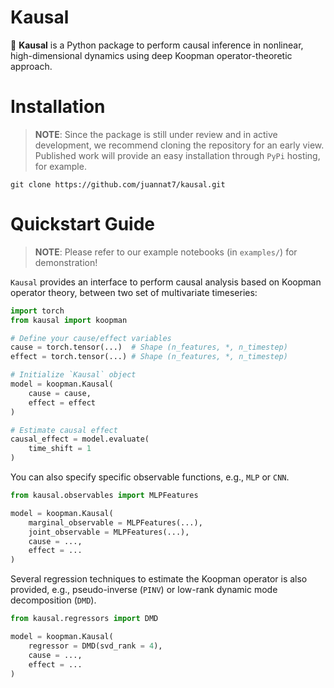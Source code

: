Kausal
=========

🚧 **Kausal** is a Python package to perform causal inference in nonlinear, high-dimensional dynamics using deep Koopman operator-theoretic approach.

# Installation
> __NOTE__: Since the package is still under review and in active development, we recommend cloning the repository for an early view. Published work will provide an easy installation through `PyPi` hosting, for example.

```
git clone https://github.com/juannat7/kausal.git
```

# Quickstart Guide
> __NOTE__: Please refer to our example notebooks (in `examples/`) for demonstration!


`Kausal` provides an interface to perform causal analysis based on Koopman operator theory, between two set of multivariate timeseries:

```python
import torch
from kausal import koopman

# Define your cause/effect variables
cause = torch.tensor(...)  # Shape (n_features, *, n_timestep)
effect = torch.tensor(...) # Shape (n_features, *, n_timestep)

# Initialize `Kausal` object
model = koopman.Kausal(
    cause = cause,
    effect = effect
)

# Estimate causal effect
causal_effect = model.evaluate(
    time_shift = 1
)
```

You can also specify specific observable functions, e.g., `MLP` or `CNN`.
```python
from kausal.observables import MLPFeatures

model = koopman.Kausal(
    marginal_observable = MLPFeatures(...),
    joint_observable = MLPFeatures(...),
    cause = ...,
    effect = ...
)
```

Several regression techniques to estimate the Koopman operator is also provided, e.g., pseudo-inverse (`PINV`) or low-rank dynamic mode decomposition (`DMD`).
```python
from kausal.regressors import DMD

model = koopman.Kausal(
    regressor = DMD(svd_rank = 4),
    cause = ...,
    effect = ...
)
```

